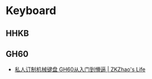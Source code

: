 # Keyboard

## HHKB

## GH60

- [私人订制机械键盘 GH60从入门到懵逼 | ZKZhao's Life](http://zkzhao.github.io/hqckC3dhDhXtLKvoQepIvA.html)
